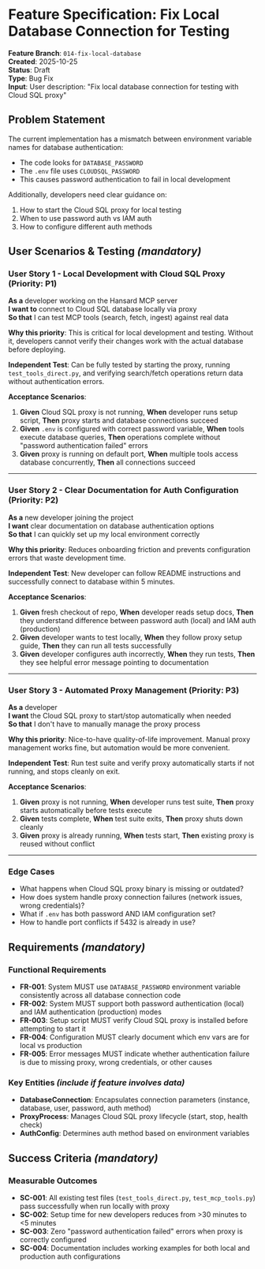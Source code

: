 # Feature Specification: Fix Local Database Connection for Testing

**Feature Branch**: `014-fix-local-database`  
**Created**: 2025-10-25  
**Status**: Draft  
**Type**: Bug Fix  
**Input**: User description: "Fix local database connection for testing with Cloud SQL proxy"

## Problem Statement

The current implementation has a mismatch between environment variable names for database authentication:
- The code looks for `DATABASE_PASSWORD` 
- The `.env` file uses `CLOUDSQL_PASSWORD`
- This causes password authentication to fail in local development

Additionally, developers need clear guidance on:
1. How to start the Cloud SQL proxy for local testing
2. When to use password auth vs IAM auth
3. How to configure different auth methods

## User Scenarios & Testing *(mandatory)*

### User Story 1 - Local Development with Cloud SQL Proxy (Priority: P1)

**As a** developer working on the Hansard MCP server  
**I want to** connect to Cloud SQL database locally via proxy  
**So that** I can test MCP tools (search, fetch, ingest) against real data

**Why this priority**: This is critical for local development and testing. Without it, developers cannot verify their changes work with the actual database before deploying.

**Independent Test**: Can be fully tested by starting the proxy, running `test_tools_direct.py`, and verifying search/fetch operations return data without authentication errors.

**Acceptance Scenarios**:

1. **Given** Cloud SQL proxy is not running, **When** developer runs setup script, **Then** proxy starts and database connections succeed
2. **Given** `.env` is configured with correct password variable, **When** tools execute database queries, **Then** operations complete without "password authentication failed" errors
3. **Given** proxy is running on default port, **When** multiple tools access database concurrently, **Then** all connections succeed

---

### User Story 2 - Clear Documentation for Auth Configuration (Priority: P2)

**As a** new developer joining the project  
**I want** clear documentation on database authentication options  
**So that** I can quickly set up my local environment correctly

**Why this priority**: Reduces onboarding friction and prevents configuration errors that waste development time.

**Independent Test**: New developer can follow README instructions and successfully connect to database within 5 minutes.

**Acceptance Scenarios**:

1. **Given** fresh checkout of repo, **When** developer reads setup docs, **Then** they understand difference between password auth (local) and IAM auth (production)
2. **Given** developer wants to test locally, **When** they follow proxy setup guide, **Then** they can run all tests successfully
3. **Given** developer configures auth incorrectly, **When** they run tests, **Then** they see helpful error message pointing to documentation

---

### User Story 3 - Automated Proxy Management (Priority: P3)

**As a** developer  
**I want** the Cloud SQL proxy to start/stop automatically when needed  
**So that** I don't have to manually manage the proxy process

**Why this priority**: Nice-to-have quality-of-life improvement. Manual proxy management works fine, but automation would be more convenient.

**Independent Test**: Run test suite and verify proxy automatically starts if not running, and stops cleanly on exit.

**Acceptance Scenarios**:

1. **Given** proxy is not running, **When** developer runs test suite, **Then** proxy starts automatically before tests execute
2. **Given** tests complete, **When** test suite exits, **Then** proxy shuts down cleanly
3. **Given** proxy is already running, **When** tests start, **Then** existing proxy is reused without conflict

---

### Edge Cases

- What happens when Cloud SQL proxy binary is missing or outdated?
- How does system handle proxy connection failures (network issues, wrong credentials)?
- What if `.env` has both password AND IAM configuration set?
- How to handle port conflicts if 5432 is already in use?

## Requirements *(mandatory)*

### Functional Requirements

- **FR-001**: System MUST use `DATABASE_PASSWORD` environment variable consistently across all database connection code
- **FR-002**: System MUST support both password authentication (local) and IAM authentication (production) modes
- **FR-003**: Setup script MUST verify Cloud SQL proxy is installed before attempting to start it
- **FR-004**: Configuration MUST clearly document which env vars are for local vs production
- **FR-005**: Error messages MUST indicate whether authentication failure is due to missing proxy, wrong credentials, or other causes

### Key Entities *(include if feature involves data)*

- **DatabaseConnection**: Encapsulates connection parameters (instance, database, user, password, auth method)
- **ProxyProcess**: Manages Cloud SQL proxy lifecycle (start, stop, health check)
- **AuthConfig**: Determines auth method based on environment variables

## Success Criteria *(mandatory)*

### Measurable Outcomes

- **SC-001**: All existing test files (`test_tools_direct.py`, `test_mcp_tools.py`) pass successfully when run locally with proxy
- **SC-002**: Setup time for new developers reduces from >30 minutes to <5 minutes
- **SC-003**: Zero "password authentication failed" errors when proxy is correctly configured
- **SC-004**: Documentation includes working examples for both local and production auth configurations
